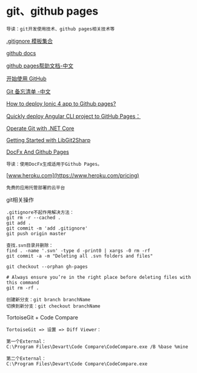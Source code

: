 # git、github pages
```
导读：git开发使用技术、github pages相关技术等
```

[.gitignore 模板集合 ](https://github.com/github/gitignore)

[github docs](https://docs.github.com/cn)

[github pages帮助文档-中文](https://help.github.com/cn)

[开始使用 GitHub](https://docs.github.com/cn/enterprise-server@2.19/github/getting-started-with-github)

[Git 备忘清单 -中文](https://github.github.com/training-kit/downloads/zh_CN/github-git-cheat-sheet/)

[How to deploy Ionic 4 app to Github pages?](https://stackoverflow.com/questions/53036381/how-to-deploy-ionic-4-app-to-github-pages)

[Quickly deploy Angular CLI project to GitHub Pages：](https://medium.com/@swarnakishore/deploying-angular-cli-project-to-github-pages-db49246598a1)

[Operate Git with .NET Core](https://edi.wang/post/2019/3/26/operate-git-with-net-core)

[Getting Started with LibGit2Sharp](http://www.woodwardweb.com/git/getting_started_2.html)

[DocFx And Github Pages](http://www.hardkoded.com/blog/creating-docfx-site)

```
导读：使用DocFx生成适用于Github Pages。
```

[www.heroku.com](https://www.heroku.com/pricing)
```
免费的应用托管部署的云平台
```

git相关操作
```
.gitignore不起作用解决方法：
git rm -r --cached .
git add .
git commit -m 'add .gitignore'
git push origin master

查找.svn目录并删除：
find . -name '.svn' -type d -print0 | xargs -0 rm -rf
git commit -a -m "Deleting all .svn folders and files"

git checkout --orphan gh-pages

# Always ensure you’re in the right place before deleting files with this command
git rm -rf .

创建新分支：git branch branchName
切换到新分支：git checkout branchName
```

TortoiseGit + Code Compare
```
TortoiseGit => 设置 => Diff Viewer：

第一个External：
C:\Program Files\Devart\Code Compare\CodeCompare.exe /B %base %mine

第二个External：
C:\Program Files\Devart\Code Compare\CodeCompare.exe

```